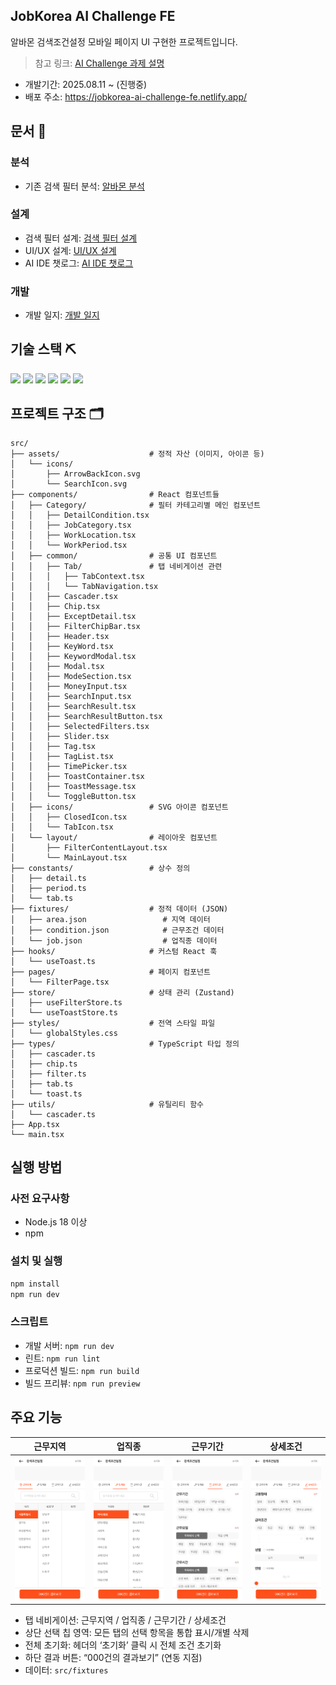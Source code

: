 ## JobKorea AI Challenge FE

알바몬 검색조건설정 모바일 페이지 UI 구현한 프로젝트입니다.

> 참고 링크: [AI Challenge 과제 설명](https://xg18kywe.ninehire.site/job_posting/u3mVklkH)

- 개발기간: 2025.08.11 ~ (진행중)
- 배포 주소: https://jobkorea-ai-challenge-fe.netlify.app/

## 문서 📑

### 분석

- 기존 검색 필터 분석: [알바몬 분석](https://palm-flax-489.notion.site/25099198aab2806697f7c26b42df4554?source=copy_link)

### 설계

- 검색 필터 설계: [검색 필터 설계](https://palm-flax-489.notion.site/25399198aab28044bea9c3d20b11759b?source=copy_link)
- UI/UX 설계: [UI/UX 설계](https://palm-flax-489.notion.site/UI-UX-25399198aab280aa8cdcf933f5aa405e?source=copy_link)
- AI IDE 챗로그: [AI IDE 챗로그](https://palm-flax-489.notion.site/AI-IDE-25399198aab280e7afa8f0ac21114e44?source=copy_link)

### 개발

- 개발 일지: [개발 일지](https://palm-flax-489.notion.site/devlog?v=24d99198aab2801a822c000c8b8cddc5&source=copy_link)

## 기술 스택 ⛏

<img src="https://img.shields.io/badge/react-61DAFB?style=for-the-badge&logo=react&logoColor=20232a"> 
<img src="https://img.shields.io/badge/TypeScript-3178C6?style=for-the-badge&logo=typescript&logoColor=white">
<img src="https://img.shields.io/badge/Vite-646CFF?style=for-the-badge&logo=vite&logoColor=white">
<img src="https://img.shields.io/badge/zustand-orange?style=for-the-badge&logo=zustand&logoColor=white">
<img src="https://img.shields.io/badge/tailwindcss-06B6D4?style=for-the-badge&logo=tailwindcss&logoColor=white">
<img src="https://img.shields.io/badge/Framer-0055FF?style=for-the-badge&logo=framer&logoColor=white">

## 프로젝트 구조 🗂

```
src/
├── assets/                    # 정적 자산 (이미지, 아이콘 등)
│   └── icons/
│       ├── ArrowBackIcon.svg
│       └── SearchIcon.svg
├── components/                # React 컴포넌트들
│   ├── Category/              # 필터 카테고리별 메인 컴포넌트
│   │   ├── DetailCondition.tsx
│   │   ├── JobCategory.tsx
│   │   ├── WorkLocation.tsx
│   │   └── WorkPeriod.tsx
│   ├── common/                # 공통 UI 컴포넌트
│   │   ├── Tab/               # 탭 네비게이션 관련
│   │   │   ├── TabContext.tsx
│   │   │   └── TabNavigation.tsx
│   │   ├── Cascader.tsx
│   │   ├── Chip.tsx
│   │   ├── ExceptDetail.tsx
│   │   ├── FilterChipBar.tsx
│   │   ├── Header.tsx
│   │   ├── KeyWord.tsx
│   │   ├── KeywordModal.tsx
│   │   ├── Modal.tsx
│   │   ├── ModeSection.tsx
│   │   ├── MoneyInput.tsx
│   │   ├── SearchInput.tsx
│   │   ├── SearchResult.tsx
│   │   ├── SearchResultButton.tsx
│   │   ├── SelectedFilters.tsx
│   │   ├── Slider.tsx
│   │   ├── Tag.tsx
│   │   ├── TagList.tsx
│   │   ├── TimePicker.tsx
│   │   ├── ToastContainer.tsx
│   │   ├── ToastMessage.tsx
│   │   └── ToggleButton.tsx
│   ├── icons/                 # SVG 아이콘 컴포넌트
│   │   ├── ClosedIcon.tsx
│   │   └── TabIcon.tsx
│   └── layout/                # 레이아웃 컴포넌트
│       ├── FilterContentLayout.tsx
│       └── MainLayout.tsx
├── constants/                 # 상수 정의
│   ├── detail.ts
│   ├── period.ts
│   └── tab.ts
├── fixtures/                  # 정적 데이터 (JSON)
│   ├── area.json                 # 지역 데이터
│   ├── condition.json            # 근무조건 데이터
│   └── job.json                  # 업직종 데이터
├── hooks/                     # 커스텀 React 훅
│   └── useToast.ts
├── pages/                     # 페이지 컴포넌트
│   └── FilterPage.tsx
├── store/                     # 상태 관리 (Zustand)
│   ├── useFilterStore.ts
│   └── useToastStore.ts
├── styles/                    # 전역 스타일 파일
│   └── globalStyles.css
├── types/                     # TypeScript 타입 정의
│   ├── cascader.ts
│   ├── chip.ts
│   ├── filter.ts
│   ├── tab.ts
│   └── toast.ts
├── utils/                     # 유틸리티 함수
│   └── cascader.ts
├── App.tsx
└── main.tsx
```

## 실행 방법

### 사전 요구사항

- Node.js 18 이상
- npm

### 설치 및 실행

```bash
npm install
npm run dev
```

### 스크립트

- 개발 서버: `npm run dev`
- 린트: `npm run lint`
- 프로덕션 빌드: `npm run build`
- 빌드 프리뷰: `npm run preview`

## 주요 기능

| 근무지역 | 업직종 | 근무기간 | 상세조건 |
| -------- | ------ | -------- | -------- |
|<img src="https://github.com/10hajin15/jobkorea-ai-challenge-fe/blob/main/readme/%EA%B7%BC%EB%AC%B4%EC%A7%80%EC%97%AD.png" />|<img src="https://github.com/10hajin15/jobkorea-ai-challenge-fe/blob/main/readme/%EC%97%85%EC%A7%81%EC%A2%85.png" />|<img src="https://github.com/10hajin15/jobkorea-ai-challenge-fe/blob/main/readme/%EA%B7%BC%EB%AC%B4%EA%B8%B0%EA%B0%84.png" />|<img src="https://github.com/10hajin15/jobkorea-ai-challenge-fe/blob/main/readme/%EC%83%81%EC%84%B8%EC%A1%B0%EA%B1%B4.png" />|

- 탭 네비게이션: 근무지역 / 업직종 / 근무기간 / 상세조건
- 상단 선택 칩 영역: 모든 탭의 선택 항목을 통합 표시/개별 삭제
- 전체 초기화: 헤더의 ‘초기화’ 클릭 시 전체 조건 초기화
- 하단 결과 버튼: “000건의 결과보기” (연동 지점)
- 데이터: `src/fixtures`

